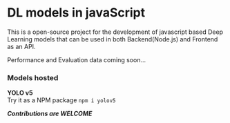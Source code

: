 # DL models in javaScript  

This is a open-source project for the development of javascript based Deep Learning models that can be used in both Backend(Node.js) and Frontend as an API.


Performance and Evaluation data coming soon...


### Models hosted  

**YOLO v5**  
Try it as a NPM package `npm i yolov5`  


***Contributions are WELCOME***

